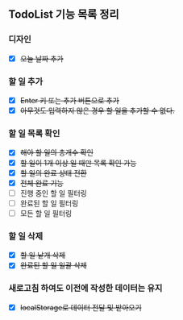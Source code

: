 ## TodoList 기능 목록 정리

### 디자인

- [x] <s>오늘 날짜 추가</s>

### 할 일 추가

- [x] <s>Enter 키 또는 추가 버튼으로 추가</s>
- [x] <s>아무것도 입력하지 않은 경우 할 일을 추가할 수 없다.</s>

### 할 일 목록 확인

- [x] <s>해야 할 일의 총개수 확인</s>
- [x] <s>할 일이 1개 이상 일 때만 목록 확인 가능</s>
- [x] <s>할 일의 완료 상태 전환</s>
- [x] <s>전체 완료 기능</s>
- [ ] 진행 중인 할 일 필터링
- [ ] 완료된 할 일 필터링
- [ ] 모든 할 일 필터링

### 할 일 삭제

- [x] <s>할 일 낱개 삭제</s>
- [x] <s>완료된 할 일 일괄 삭제</s>

### 새로고침 하여도 이전에 작성한 데이터는 유지

- [x] <s>localStorage로 데이터 전달 및 받아오기</s>
